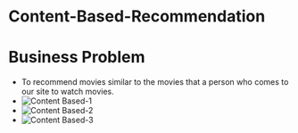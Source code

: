 # Content-Based-Recommendation

# Business Problem
- To recommend movies similar to the movies that a person who comes to our site to watch movies.
- ![Content Based-1](https://github.com/mmehmetisik/Content-Based-Recommendation/assets/64706956/9a6eb8f7-53df-4883-8919-3a7173c5dbd9)
- ![Content Based-2](https://github.com/mmehmetisik/Content-Based-Recommendation/assets/64706956/97f2c717-66e4-4e7a-8868-1a3d5cf440fb)
- ![Content Based-3](https://github.com/mmehmetisik/Content-Based-Recommendation/assets/64706956/785d04ff-3385-45d4-8a30-f4a8a325c469)

